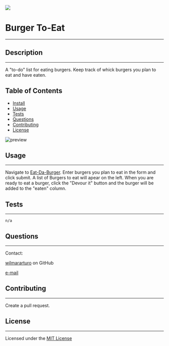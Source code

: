 ![](https://img.shields.io/badge/license-MIT%20License-blue)

# Burger To-Eat 

---


## Description

---

A "to-do" list for eating burgers.  Keep track of whick burgers you plan to eat and have eaten.

## Table of Contents
- [Install](#install)
- [Usage](#usage)
- [Tests](#tests)
- [Questions](#questions)
- [Contributing](#contributing)
- [License](#license)


![preview](eatdaburger.gif)

## Usage

---

Navigate to [Eat-Da-Burger](https://thawing-beach-50766.herokuapp.com/).  Enter burgers you plan to eat in the form and click submit.  A list of Burgers to eat will apear on the left.  When you are ready to eat a burger, click the "Devour it" button and the burger will be added to the "eaten" column.

## Tests

---

`n/a`

## Questions

---

Contact:

[wilmararturo](https://github.com/wilmararturo) on GitHub

[e-mail](mailto:wilmars@gmail.com)

## Contributing

---

Create a pull request. 

## License

---

Licensed under the [MIT License](https://api.github.com/licenses/mit)